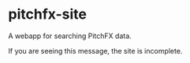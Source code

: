 pitchfx-site
============

A webapp for searching PitchFX data.

If you are seeing this message, the site is incomplete.
